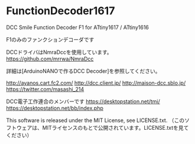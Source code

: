 # FunctionDecoder1617
DCC Smile Function Decoder F1 for ATtiny1617 / ATtiny1616

F1のみのファンクションデコーダです

DCCドライバはNmraDccを使用しています。
https://github.com/mrrwa/NmraDcc

詳細は[ArduinoNANOで作るDCC Decoder]を参照してください。

http://ayanos.cart.fc2.com/ http://dcc.client.jp/ http://maison-dcc.sblo.jp/ https://twitter.com/masashi_214

DCC電子工作連合のメンバーです
https://desktopstation.net/tmi/ https://desktopstation.net/bb/index.php

This software is released under the MIT License, see LICENSE.txt.
（このソフトウェアは、MITライセンスのもとで公開されています。LICENSE.txtを見てください）
